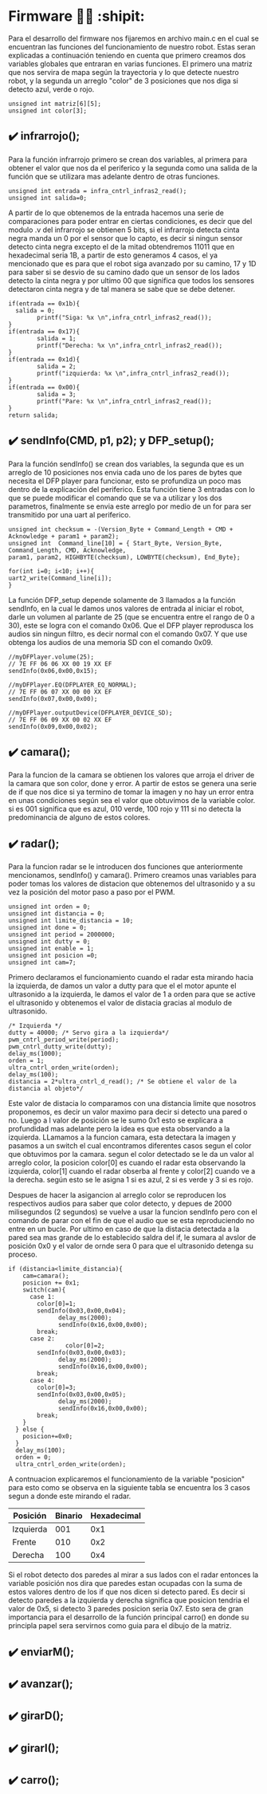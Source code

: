 # Firmware  :man_technologist: :shipit:
Para el desarrollo del firmware nos fijaremos en archivo main.c en el cual se encuentran las funciones del funcionamiento de nuestro robot. Estas seran explicadas a continuación teniendo en cuenta que primero creamos dos variables globales que entraran en varias funciones. El primero una matriz que nos servira de mapa según la trayectoria y lo que detecte nuestro robot, y la segunda un arreglo "color" de 3 posiciones que nos diga si detecto azul, verde o rojo.

    unsigned int matriz[6][5];
    unsigned int color[3];


## :heavy_check_mark: infrarrojo();
  Para la función infrarrojo primero se crean dos variables, al primera para obtener el valor que nos da el periferico y la segunda como una salida de la función que se utilizara mas adelante dentro de otras funciones.
  
    unsigned int entrada = infra_cntrl_infras2_read();
    unsigned int salida=0;
A partir de lo que obtenemos de la entrada hacemos una serie de comparaciones para poder entrar en ciertas condiciones, es decir que del modulo .v del infrarrojo se obtienen 5 bits, si el infrarrojo detecta cinta negra manda un 0 por el sensor que lo capto, es decir si ningun sensor detecto cinta negra excepto el de la mitad obtendremos 11011 que en hexadecimal seria 1B, a partir de esto generamos 4 casos, el ya mencionado que es para que el robot siga avanzado por su camino, 17 y 1D para saber si se desvio de su camino dado que un sensor de los lados detecto la cinta negra y por ultimo 00 que significa que todos los sensores detectaron cinta negra y de tal manera se sabe que se debe detener.

    if(entrada == 0x1b){
      salida = 0;
            printf("Siga: %x \n",infra_cntrl_infras2_read());
    }
    if(entrada == 0x17){
            salida = 1;
            printf("Derecha: %x \n",infra_cntrl_infras2_read());
    }
    if(entrada == 0x1d){
            salida = 2;
            printf("izquierda: %x \n",infra_cntrl_infras2_read());
    }
    if(entrada == 0x00){
            salida = 3;
            printf("Pare: %x \n",infra_cntrl_infras2_read());
    }
    return salida;

## :heavy_check_mark: sendInfo(CMD, p1, p2); y DFP_setup();
  Para la función sendInfo() se crean dos variables, la segunda que es un arreglo de 10 posiciones nos envia cada uno de los pares de bytes que necesita el DFP player para funcionar, esto se profundiza un poco mas dentro de la explicación del periferico. Esta función tiene 3 entradas con lo que se puede modificar el comando que se va a utilizar y los dos parametros, finalmente se envia este arreglo por medio de un for para ser transmitido por una uart al periferico.
   
    unsigned int checksum = -(Version_Byte + Command_Length + CMD + Acknowledge + param1 + param2);
    unsigned int  Command_line[10] = { Start_Byte, Version_Byte, Command_Length, CMD, Acknowledge,
    param1, param2, HIGHBYTE(checksum), LOWBYTE(checksum), End_Byte};
  
    for(int i=0; i<10; i++){
    uart2_write(Command_line[i]);
    }

La función DFP_setup depende solamente de 3 llamados a la función sendInfo, en la cual le damos unos valores de entrada al iniciar el robot, darle un volumen al parlante de 25 (que se encuentra entre el rango de 0 a 30), este se logra con el comando 0x06. Que el DFP player reprodusca los audios sin ningun filtro, es decir normal con el comando 0x07. Y que use obtenga los audios de una memoria SD con el comando 0x09.

    //myDFPlayer.volume(25);
    // 7E FF 06 06 XX 00 19 XX EF 
    sendInfo(0x06,0x00,0x15);

    //myDFPlayer.EQ(DFPLAYER_EQ_NORMAL);
    // 7E FF 06 07 XX 00 00 XX EF 
    sendInfo(0x07,0x00,0x00);

    //myDFPlayer.outputDevice(DFPLAYER_DEVICE_SD);
    // 7E FF 06 09 XX 00 02 XX EF 
    sendInfo(0x09,0x00,0x02);
 
## :heavy_check_mark: camara();
Para la funcion de la camara se obtienen los valores que arroja el driver de la camara que son color, done y error. A partir de estos se genera una serie de if que nos dice si ya termino de tomar la imagen y no hay un error entra en unas condiciones según sea el valor que obtuvimos de la variable color. si es 001 significa que es azul, 010 verde, 100 rojo y 111 si no detecta la predominancia de alguno de estos colores. 

## :heavy_check_mark: radar(); 
Para la funcion radar se le introducen dos funciones que anteriormente mencionamos, sendInfo() y camara(). Primero creamos unas variables para poder tomas los valores de distacion que obtenemos del ultrasonido y a su vez la posición del motor paso a paso por el PWM.

    unsigned int orden = 0;
    unsigned int distancia = 0;
    unsigned int limite_distancia = 10;
    unsigned int done = 0; 
    unsigned int period = 2000000;
    unsigned int dutty = 0;
    unsigned int enable = 1;
    unsigned int posicion =0;
    unsigned int cam=7;
Primero declaramos el funcionamiento cuando el radar esta mirando hacia la izquierda, de damos un valor a dutty para que el el motor apunte el ultrasonido a la izquierda, le damos el valor de 1 a orden para que se active el ultrasonido y obtenemos el valor de distacia gracias al modulo de ultrasonido.

    /* Izquierda */
    dutty = 40000; /* Servo gira a la izquierda*/
    pwm_cntrl_period_write(period);
    pwm_cntrl_dutty_write(dutty);
    delay_ms(1000);
    orden = 1;
    ultra_cntrl_orden_write(orden);
    delay_ms(100);
    distancia = 2*ultra_cntrl_d_read(); /* Se obtiene el valor de la distancia al objeto*/
Este valor de distacia lo comparamos con una distancia limite que nosotros proponemos, es decir un valor maximo para decir si detecto una pared o no. Luego a l valor de posición se le sumo 0x1 esto se explicara a profundidad mas adelante pero la idea es que esta observando a la izquierda. LLamamos a la funcion camara, esta detectara la imagen y pasamos a un switch el cual encontramos diferentes casos segun el color que obtuvimos por la camara. segun el color detectado se le da un valor al arreglo color, la posicion color[0] es cuando el radar esta observando la izquierda, color[1] cuando el radar obserba al frente y color[2] cuando ve a la derecha. según esto se le asigna 1 si es azul, 2 si es verde y 3 si es rojo.

Despues de hacer la asigancion al arreglo color se reproducen los respectivos audios para saber que color detecto, y depues de 2000 milisegundos (2 segundos) se vuelve a usar la funcion sendInfo pero con el comando de parar con el fin de que el audio que se esta reproduciendo no entre en un bucle. Por ultimo en caso de que la distacia detectada a la pared sea mas grande de lo establecido saldra del if, le sumara al avslor de posición 0x0 y el valor de ornde sera 0 para que el ultrasonido detenga su proceso.

    if (distancia<limite_distancia){
        cam=camara();
        posicion += 0x1; 
        switch(cam){
          case 1: 
            color[0]=1;
            sendInfo(0x03,0x00,0x04);
                  delay_ms(2000);
                  sendInfo(0x16,0x00,0x00);
            break; 
          case 2: 
                    color[0]=2;
            sendInfo(0x03,0x00,0x03);
                  delay_ms(2000);
                  sendInfo(0x16,0x00,0x00);
            break;
          case 4: 
            color[0]=3;
            sendInfo(0x03,0x00,0x05);
                  delay_ms(2000);
                  sendInfo(0x16,0x00,0x00);
            break;
        }
      } else {
        posicion+=0x0;
      }
      delay_ms(100);
      orden = 0;
      ultra_cntrl_orden_write(orden);
 
A contnuacion explicaremos el funcionamiento de la variable "posicion"  para esto como se observa en la siguiente tabla se encuentra los 3 casos segun a donde este mirando el radar.

| Posición | Binario | Hexadecimal |
| ------------- | ------------- | ------------- |
| Izquierda | 001 |  0x1 |
| Frente | 010 |  0x2 |
| Derecha | 100 |  0x4  |
      
Si el robot detecto dos paredes al mirar a sus lados con el radar entonces la variable posición nos dira que paredes estan ocupadas con la suma de estos valores dentro de los if que nos dicen si detecto pared. Es decir si detecto paredes a la izquierda y derecha significa que posicion tendria el valor de 0x5, si detecto 3 paredes posicion seria 0x7. Esto sera de gran importancia para el desarrollo de la función principal carro() en donde su principla papel sera servirnos como guia para el dibujo de la matriz.

## :heavy_check_mark: enviarM();

## :heavy_check_mark:  avanzar();

## :heavy_check_mark: girarD();

## :heavy_check_mark: girarI();

## :heavy_check_mark:  carro();

